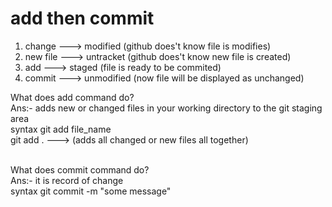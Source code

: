 # add then commit 

1) change ---> modified (github does't know file is modifies)<br>
2) new file ---> untracket (github does't know new file is created)<br>
3) add ---> staged (file is ready to be commited)<br>
4) commit ---> unmodified (now file will be displayed as unchanged)<br> 

<h>What does add command do?</h><br>
Ans:- adds new or changed files in your working directory to the git staging area<br>
syntax git add file_name<br>
       git add .  ---> (adds all changed or new files all together)<br><br>

<h>What does commit command do?</h><br>
Ans:- it is record of change <br>
syntax git commit -m "some message"<br><br>

